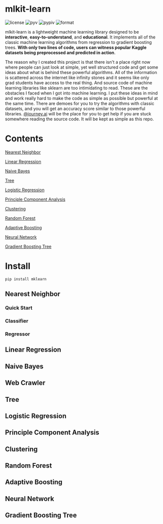 mlkit-learn
===========
![license](https://img.shields.io/github/license/ryanxjhan/mlkit-learn.svg)
![pyv](https://img.shields.io/pypi/pyversions/mklearn.svg)
![pypiv](https://img.shields.io/pypi/v/mklearn.svg?color=green)
![format](https://img.shields.io/pypi/format/mklearn.svg)

mlkit-learn is a lightweight machine learning library designed to be **interactive**, **easy-to-understand**, and **educational**. It implements all of the classic machine learning algorithms from regression to gradient boosting trees. **With only two lines of code, users can witness popular Kaggle datasets being preprocessed and predicted in action**.

The reason why I created this project is that there isn't a place right now where people can just look at simple, yet well structured code and get some ideas about what is behind these powerful algorithms. All of the information is scattered across the internet like infinity stones and it seems like only grad students have access to the real thing. And source code of machine learning libraries like sklearn are too intimidating to read. These are the obstacles I faced when I got into machine learning. I put these ideas in mind and work really hard to make the code as simple as possible but powerful at the same time. There are demoes for you to try the algorithms with classic datasets, and you will get an accuracy score similar to those powerful libraries. [@journey.ai](https://www.instagram.com/journey.ai/) will be the place for you to get help if you are stuck somewhere reading the source code. It will be kept as simple as this repo.

Contents
===========
[Nearest Neighbor](#nearest-neighbor)

[Linear Regression](#linear-regression)

[Naive Bayes](#naive-bayes)

[Tree](#tree)

[Logistic Regression](#logistic-regression)

[Principle Component Analysis](#principle-component-analysis)

[Clustering](#clustering)

[Random Forest](#random-forest)

[Adaptive Boosting](#adaptive-boosting)

[Neural Network](#neural-network)

[Gradient Boosting Tree](#gradient-boosting-tree)


Install
===========
`pip install mklearn`

## Nearest Neighbor
### Quick Start
### Classifier
### Regressor

## Linear Regression
## Naive Bayes
## Web Crawler
## Tree
## Logistic Regression
## Principle Component Analysis
## Clustering
## Random Forest
## Adaptive Boosting
## Neural Network
## Gradient Boosting Tree




